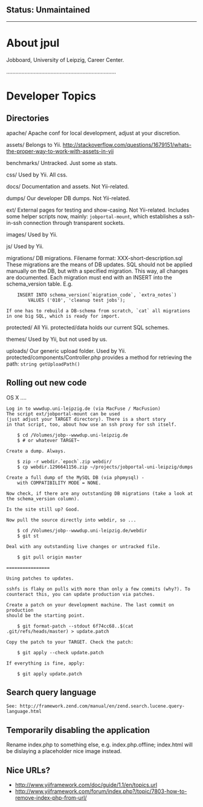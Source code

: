 ## Status: Unmaintained

----

About jpul
==========

Jobboard, University of Leipzig, Career Center.

........................................................................

Developer Topics
================

Directories
-----------

apache/
    Apache conf for local development, adjust at your discretion.

assets/
    Belongs to Yii.
    http://stackoverflow.com/questions/1679151/whats-the-proper-way-to-work-with-assets-in-yii

benchmarks/
    Untracked. Just some `ab` stats.

css/
    Used by Yii.
    All css.

docs/
    Documentation and assets. Not Yii-related.

dumps/
    Our developer DB dumps. Not Yii-related.

ext/
    External pages for testing and show-casing. Not Yii-related.
    Includes some helper scripts now, mainly: `jobportal-mount`, which
    establishes a ssh-in-ssh connection through transparent sockets.

images/
    Used by Yii.

js/
    Used by Yii.

migrations/
    DB migrations. Filename format: XXX-short-description.sql
    These migrations are the means of DB updates. SQL should not
    be applied manually on the DB, but with a specified migration.
    This way, all changes are documented. Each migration must end
    with an INSERT into the schema_version table. E.g.

        INSERT INTO schema_version(`migration_code`, `extra_notes`)
            VALUES ('010', 'cleanup test jobs');

    If one has to rebuild a DB-schema from scratch, `cat` all migrations
    in one big SQL, which is ready for import.

protected/
    All Yii. protected/data holds our current SQL schemes.

themes/
    Used by Yii, but not used by us.

uploads/
    Our generic upload folder. Used by Yii.
    protected/components/Controller.php provides a method for
    retrieving the path: ``string getUploadPath()``




Rolling out new code
--------------------

OS X
....

    Log in to wwwdup.uni-leipzig.de (via MacFuse / MacFusion)
    The script ext/jobportal-mount can be used
    (just adjust your TARGET directory). There is a short story
    in that script, too, about how use an ssh proxy for ssh itself.

        $ cd /Volumes/jobp--wwwdup.uni-leipzig.de
        $ # or whatever TARGET~

    Create a dump. Always.

        $ zip -r webdir.`epoch`.zip webdir/
        $ cp webdir.1296641156.zip ~/projects/jobportal-uni-leipzig/dumps

    Create a full dump of the MySQL DB (via phpmysql) -
        with COMPATIBILITY MODE = NONE.

    Now check, if there are any outstanding DB migrations (take a look at
    the schema_version column).

    Is the site still up? Good.

    Now pull the source directly into webdir, so ...

        $ cd /Volumes/jobp--wwwdup.uni-leipzig.de/webdir
        $ git st

    Deal with any outstanding live changes or untracked file.

        $ git pull origin master

    ================

    Using patches to updates.

    sshfs is flaky on pulls with more than only a few commits (why?). To
    counteract this, you can update production via patches.

    Create a patch on your development machine. The last commit on production
    should be the starting point.

        $ git format-patch --stdout 6f74cc68..$(cat .git/refs/heads/master) > update.patch

    Copy the patch to your TARGET. Check the patch:

        $ git apply --check update.patch

    If everything is fine, apply:

        $ git apply update.patch


Search query language
---------------------

    See: http://framework.zend.com/manual/en/zend.search.lucene.query-language.html


Temporarily disabling the application
-------------------------------------

Rename index.php to something else, e.g. index.php.offline;
index.html will be dislaying a placeholder nice image instead.

Nice URLs?
----------

* http://www.yiiframework.com/doc/guide/1.1/en/topics.url
* http://www.yiiframework.com/forum/index.php?/topic/7803-how-to-remove-index-php-from-url/

